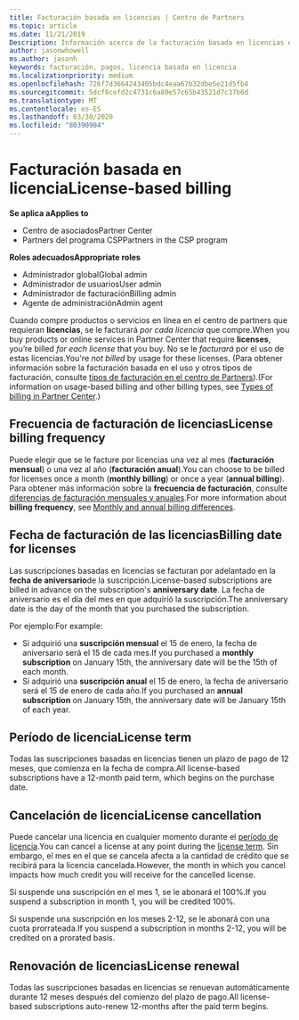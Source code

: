 ```yaml
---
title: Facturación basada en licencias | Centro de Partners
ms.topic: article
ms.date: 11/21/2019
Description: Información acerca de la facturación basada en licencias en el centro de Partners, donde se factura por licencia (no por el uso de licencias).
author: jasonwhowell
ms.author: jasonh
keywords: facturación, pagos, licencia basada en licencia
ms.localizationpriority: medium
ms.openlocfilehash: 726f7d3664243405bdc4eaa67b32dbe5e21d5fb4
ms.sourcegitcommit: 5dcf8cefd2c4731c6a80e57c65b43521d7c37b6d
ms.translationtype: MT
ms.contentlocale: es-ES
ms.lasthandoff: 03/30/2020
ms.locfileid: "80390904"
---
```

# <a name="license-based-billing"></a><span data-ttu-id="3fe1a-104">Facturación basada en licencia</span><span class="sxs-lookup"><span data-stu-id="3fe1a-104">License-based billing</span></span>

<span data-ttu-id="3fe1a-105">**Se aplica a**</span><span class="sxs-lookup"><span data-stu-id="3fe1a-105">**Applies to**</span></span>

- <span data-ttu-id="3fe1a-106">Centro de asociados</span><span class="sxs-lookup"><span data-stu-id="3fe1a-106">Partner Center</span></span>
- <span data-ttu-id="3fe1a-107">Partners del programa CSP</span><span class="sxs-lookup"><span data-stu-id="3fe1a-107">Partners in the CSP program</span></span>

<span data-ttu-id="3fe1a-108">**Roles adecuados**</span><span class="sxs-lookup"><span data-stu-id="3fe1a-108">**Appropriate roles**</span></span>
-   <span data-ttu-id="3fe1a-109">Administrador global</span><span class="sxs-lookup"><span data-stu-id="3fe1a-109">Global admin</span></span>
-   <span data-ttu-id="3fe1a-110">Administrador de usuarios</span><span class="sxs-lookup"><span data-stu-id="3fe1a-110">User admin</span></span>
-   <span data-ttu-id="3fe1a-111">Administrador de facturación</span><span class="sxs-lookup"><span data-stu-id="3fe1a-111">Billing admin</span></span>
-   <span data-ttu-id="3fe1a-112">Agente de administración</span><span class="sxs-lookup"><span data-stu-id="3fe1a-112">Admin agent</span></span>

<span data-ttu-id="3fe1a-113">Cuando compre productos o servicios en línea en el centro de partners que requieran **licencias**, se le facturará *por cada licencia* que compre.</span><span class="sxs-lookup"><span data-stu-id="3fe1a-113">When you buy products or online services in Partner Center that require **licenses**, you’re billed *for each license* that you buy.</span></span> <span data-ttu-id="3fe1a-114">No se le *facturará* por el uso de estas licencias.</span><span class="sxs-lookup"><span data-stu-id="3fe1a-114">You're *not billed* by usage for these licenses.</span></span> <span data-ttu-id="3fe1a-115">(Para obtener información sobre la facturación basada en el uso y otros tipos de facturación, consulte [tipos de facturación en el centro de Partners](billing-different-types.md)).</span><span class="sxs-lookup"><span data-stu-id="3fe1a-115">(For information on usage-based billing and other billing types, see [Types of billing in Partner Center](billing-different-types.md).)</span></span>

## <a name="license-billing-frequency"></a><span data-ttu-id="3fe1a-116">Frecuencia de facturación de licencias</span><span class="sxs-lookup"><span data-stu-id="3fe1a-116">License billing frequency</span></span>

<span data-ttu-id="3fe1a-117">Puede elegir que se le facture por licencias una vez al mes (**facturación mensual**) o una vez al año (**facturación anual**).</span><span class="sxs-lookup"><span data-stu-id="3fe1a-117">You can choose to be billed for licenses once a month (**monthly billing**) or once a year (**annual billing**).</span></span> <span data-ttu-id="3fe1a-118">Para obtener más información sobre la **frecuencia de facturación**, consulte [diferencias de facturación mensuales y anuales](billing-annual-monthly.md).</span><span class="sxs-lookup"><span data-stu-id="3fe1a-118">For more information about **billing frequency**, see [Monthly and annual billing differences](billing-annual-monthly.md).</span></span>

## <a name="billing-date-for-licenses"></a><span data-ttu-id="3fe1a-119">Fecha de facturación de las licencias</span><span class="sxs-lookup"><span data-stu-id="3fe1a-119">Billing date for licenses</span></span>

<span data-ttu-id="3fe1a-120">Las suscripciones basadas en licencias se facturan por adelantado en la **fecha de aniversario**de la suscripción.</span><span class="sxs-lookup"><span data-stu-id="3fe1a-120">License-based subscriptions are billed in advance on the subscription's **anniversary date**.</span></span> <span data-ttu-id="3fe1a-121">La fecha de aniversario es el día del mes en que adquirió la suscripción.</span><span class="sxs-lookup"><span data-stu-id="3fe1a-121">The anniversary date is the day of the month that you purchased the subscription.</span></span>

<span data-ttu-id="3fe1a-122">Por ejemplo:</span><span class="sxs-lookup"><span data-stu-id="3fe1a-122">For example:</span></span>

- <span data-ttu-id="3fe1a-123">Si adquirió una **suscripción mensual** el 15 de enero, la fecha de aniversario será el 15 de cada mes.</span><span class="sxs-lookup"><span data-stu-id="3fe1a-123">If you purchased a **monthly subscription** on January 15th, the anniversary date will be the 15th of each month.</span></span>
- <span data-ttu-id="3fe1a-124">Si adquirió una **suscripción anual** el 15 de enero, la fecha de aniversario será el 15 de enero de cada año.</span><span class="sxs-lookup"><span data-stu-id="3fe1a-124">If you purchased an **annual subscription** on January 15th, the anniversary date will be January 15th of each year.</span></span>

## <a name="license-term"></a><span data-ttu-id="3fe1a-125">Período de licencia</span><span class="sxs-lookup"><span data-stu-id="3fe1a-125">License term</span></span>

<span data-ttu-id="3fe1a-126">Todas las suscripciones basadas en licencias tienen un plazo de pago de 12 meses, que comienza en la fecha de compra.</span><span class="sxs-lookup"><span data-stu-id="3fe1a-126">All license-based subscriptions have a 12-month paid term, which begins on the purchase date.</span></span>

## <a name="license-cancellation"></a><span data-ttu-id="3fe1a-127">Cancelación de licencia</span><span class="sxs-lookup"><span data-stu-id="3fe1a-127">License cancellation</span></span>

<span data-ttu-id="3fe1a-128">Puede cancelar una licencia en cualquier momento durante el [período de licencia](#license-term).</span><span class="sxs-lookup"><span data-stu-id="3fe1a-128">You can cancel a license at any point during the [license term](#license-term).</span></span> <span data-ttu-id="3fe1a-129">Sin embargo, el mes en el que se cancela afecta a la cantidad de crédito que se recibirá para la licencia cancelada.</span><span class="sxs-lookup"><span data-stu-id="3fe1a-129">However, the month in which you cancel impacts how much credit you will receive for the cancelled license.</span></span>

<span data-ttu-id="3fe1a-130">Si suspende una suscripción en el mes 1, se le abonará el 100%.</span><span class="sxs-lookup"><span data-stu-id="3fe1a-130">If you suspend a subscription in month 1, you will be credited 100%.</span></span>

<span data-ttu-id="3fe1a-131">Si suspende una suscripción en los meses 2-12, se le abonará con una cuota prorrateada.</span><span class="sxs-lookup"><span data-stu-id="3fe1a-131">If you suspend a subscription in months 2-12, you will be credited on a prorated basis.</span></span>

## <a name="license-renewal"></a><span data-ttu-id="3fe1a-132">Renovación de licencias</span><span class="sxs-lookup"><span data-stu-id="3fe1a-132">License renewal</span></span>

<span data-ttu-id="3fe1a-133">Todas las suscripciones basadas en licencias se renuevan automáticamente durante 12 meses después del comienzo del plazo de pago.</span><span class="sxs-lookup"><span data-stu-id="3fe1a-133">All license-based subscriptions auto-renew 12-months after the paid term begins.</span></span>
